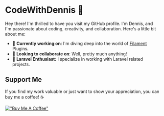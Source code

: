 # CodeWithDennis 👋

Hey there! I'm thrilled to have you visit my GitHub profile. I'm Dennis, and I'm passionate about coding, creativity, and collaboration. Here's a little bit about me:

- 🔭 **Currently working on**: I'm diving deep into the world of [Filament](https://filamentphp.com/) Plugins.
- 👯 **Looking to collaborate on**: Well, pretty much anything!
- 💼 **Laravel Enthusiast:** I specialize in working with Laravel related projects.
  
## Support Me
If you find my work valuable or just want to show your appreciation, you can buy me a coffee! ☕️

[!["Buy Me A Coffee"](https://www.buymeacoffee.com/assets/img/custom_images/orange_img.png)](https://www.buymeacoffee.com/CodeWithDennis)
